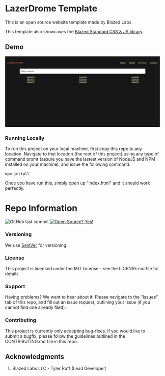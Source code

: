 # LazerDrome Template
This is an open source website template made by Blazed Labs.

This template also showcases the [Blazed Standard CSS & JS library](https://github.com/blazed-space/blz-std).

## Demo
![Screenshot](screenshot.PNG?raw=true "Blazed Labs Main Website")

### Running Locally
To run this project on your local machine, first copy this repo to any location. Navigate to that location (the root of this project) using any type of command promt (assure you have the lastest version of NodeJS and NPM installed on your machine), and issue the following command:

```shell
npm install
```

Once you have run this, simply open up "index.html" and it should work perfectly.

# Repo Information

![GitHub last commit](https://img.shields.io/github/last-commit/blazed-labs/LazerDromeTemplate) [![Open Source? Yes!](https://badgen.net/badge/Open%20Source%20%3F/Yes%21/blue?icon=github)](https://blazed.city/)


### Versioning
We use [SemVer](https://semver.org/) for versioning.

### License
This project is licensed under the MIT License - see the LICENSE.md file for details

### Support
Having problems? We want to hear about it! Please navigate to the "Issues" tab of this repo, and fill out an issue request, outlining your issue (if you cannot find one already filed).

### Contributing
This project is currently only accepting bug-fixes.
If you would like to submit a bugfix, please follow the guidelines outlined in the CONTRIBUTING.md file in this repo.

## Acknowledgments

1. Blazed Labs LLC - Tyler Ruff (Lead Developer)
